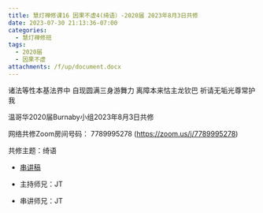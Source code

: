 ```yaml
---
title: 慧灯禅修课16 因果不虚4(绮语）-2020届 2023年8月3日共修
date: 2023-07-30 21:13:36-07:00
categories:
  - 慧灯禅修班
tags:
  - 2020届
  - 因果不虚
attachments: /f/up/document.docx
---
```

诸法等性本基法界中 自现圆满三身游舞力
离障本来怙主龙钦巴 祈请无垢光尊常护我

温哥华2020届Burnaby小组2023年8月3日共修

网络共修Zoom房间号码： 7789995278 (<https://zoom.us/j/7789995278>)

共修主题：绮语
* [串讲稿](/f/up/document.docx)

* 主持师兄：JT
* 串讲师兄：JT